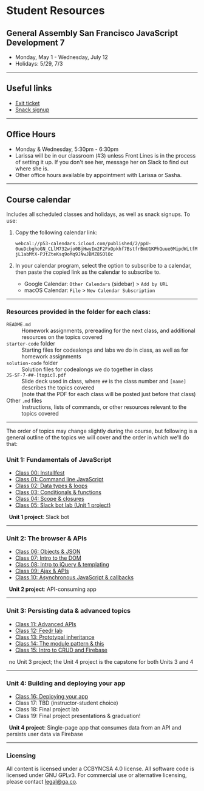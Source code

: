 # Student Resources
## General Assembly San Francisco JavaScript Development 7 

- Monday, May 1 - Wednesday, July 12
- Holidays: 5/29, 7/3

---

## Useful links

- [Exit ticket](https://bitly.com/JSD7exit)
- [Snack signup](https://jsdsnacks.youcanbook.me)


---

## Office Hours

- Monday & Wednesday, 5:30pm - 6:30pm
- Larissa will be in our classroom (#3) unless Front Lines is in the process of setting it up. If you don't see her, message her on Slack to find out where she is.
- Other office hours available by appointment with Larissa or Sasha.

---

## Course calendar

Includes all scheduled classes and holidays, as well as snack signups.
To use:
1. Copy the following calendar link:

    ```webcal://p53-calendars.icloud.com/published/2/ppU-0uuDcbghoGN_CLlM732wjo0BjHwyIm2F2FxOpkhf7BstfrBmU1KPhQuue0MipdWitfMjL1abMtX-PJtZteKsq9oMq9JNwJBMZ8SOlOc```

2. In your calendar program, select the option to subscribe to a calendar, then paste the copied link as the calendar to subscribe to.
    - Google Calendar: `Other Calendars` (sidebar) > `Add by URL`
    - macOS Calendar: `File` > `New Calendar Subscription`

---

### Resources provided in the folder for each class:
<dl>
  <dt><code>README.md</code></dt>
  <dd>Homework assignments, prereading for the next class, and additional resources on the topics covered</dd>
  <dt><code>starter-code</code> folder</dt>
  <dd>Starting files for codealongs and labs we do in class, as well as for homework assignments</dd>
  <dt><code>solution-code</code> folder</dt>
  <dd>Solution files for codealongs we do together in class</dd>
  <dt><code>JS-SF-7-##-[topic].pdf</code></dt>
  <dd>Slide deck used in class, where <code>##</code> is the class number and <code>[name]</code> describes the topics covered<br>(note that the PDF for each class will be posted just before that class)</dd>
  <dt>Other <code>.md</code> files</dt>
  <dd>Instructions, lists of commands, or other resources relevant to the topics covered</dd>
</dl>

---

The order of topics may change slightly during the course, but following is a general outline of the topics we will cover and the order in which we'll do that:
### Unit 1: Fundamentals of JavaScript
- [Class 00: Installfest](https://github.com/svodnik/sfjs6/tree/master/00-installfest)
- [Class 01: Command line JavaScript](https://github.com/svodnik/sfjs6/tree/master/01-command-line-JS)
- [Class 02: Data types & loops](https://github.com/svodnik/sfjs6/tree/master/02-data-types-loops)
- [Class 03: Conditionals & functions](https://github.com/svodnik/sfjs6/tree/master/03-conditionals-functions)
- [Class 04: Scope & closures](https://github.com/svodnik/sfjs6/tree/master/04-scope-closures)
- [Class 05: Slack bot lab (Unit 1 project)](https://github.com/svodnik/sfjs6/tree/master/05-slackbot-lab)

&ensp;__Unit 1 project__: Slack bot

---

### Unit 2: The browser & APIs
- [Class 06: Objects & JSON](https://github.com/svodnik/sfjs6/tree/master/06-objects-json)
- [Class 07: Intro to the DOM](https://github.com/svodnik/sfjs6/tree/master/07-dom-intro)
- [Class 08: Intro to jQuery & templating](https://github.com/svodnik/sfjs6/tree/master/08-jquery-templating)
- [Class 09: Ajax & APIs](https://github.com/svodnik/sfjs6/tree/master/09-ajax-apis)
- [Class 10: Asynchronous JavaScript & callbacks](https://github.com/svodnik/sfjs6/tree/master/10-async-callbacks)

&ensp;__Unit 2 project__: API-consuming app

---

### Unit 3: Persisting data & advanced topics
- [Class 11: Advanced APIs](https://github.com/svodnik/sfjs6/tree/master/11-advanced-apis)
- [Class 12: Feedr lab](https://github.com/svodnik/sfjs6/tree/master/12-feedr-lab)
- [Class 13: Prototypal inheritance](https://github.com/svodnik/sfjs6/tree/master/12-feedr-lab)
- [Class 14: The module pattern & this](https://github.com/svodnik/sfjs6/tree/master/14-module-pattern-this)
- [Class 15: Intro to CRUD and Firebase](https://github.com/svodnik/sfjs6/tree/master/15-crud-firebase)

&ensp;no Unit 3 project; the Unit 4 project is the capstone for both Units 3 and 4

---

### Unit 4: Building and deploying your app
- [Class 16: Deploying your app](https://github.com/svodnik/sfjs6/tree/master/16-deploying-your-app)
- Class 17: TBD (instructor-student choice)
- Class 18: Final project lab
- Class 19: Final project presentations & graduation!

&ensp;__Unit 4 project__: Single-page app that consumes data from an API and persists user data via Firebase

---

### Licensing
All content is licensed under a CC­BY­NC­SA 4.0 license.
All software code is licensed under GNU GPLv3. For commercial use or alternative licensing, please contact legal@ga.co.